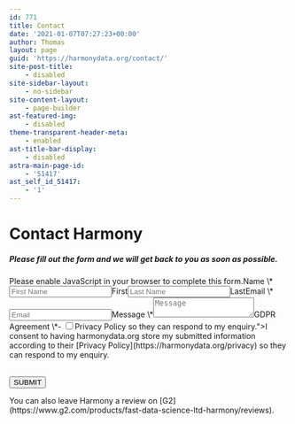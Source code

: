 ```yaml
---
id: 771
title: Contact
date: '2021-01-07T07:27:23+00:00'
author: Thomas
layout: page
guid: 'https://harmonydata.org/contact/'
site-post-title:
    - disabled
site-sidebar-layout:
    - no-sidebar
site-content-layout:
    - page-builder
ast-featured-img:
    - disabled
theme-transparent-header-meta:
    - enabled
ast-title-bar-display:
    - disabled
astra-main-page-id:
    - '51417'
ast_self_id_51417:
    - '1'
---
```


# Contact Harmony

##### Please fill out the form and we will get back to you as soon as possible.

<form action="/wp-admin/admin-ajax.php" data-formid="16" data-token="d13f11f49af00e73c2706a902ee51f46" enctype="multipart/form-data" id="wpforms-form-16" method="post"><noscript>Please enable JavaScript in your browser to complete this form.</noscript><label for="wpforms-16-field_0">Name \*</label><input id="wpforms-16-field_0" name="wpforms[fields][0][first]" placeholder="First Name" required="" type="text"></input><label for="wpforms-16-field_0">First</label><input id="wpforms-16-field_0-last" name="wpforms[fields][0][last]" placeholder="Last Name" required="" type="text"></input><label for="wpforms-16-field_0-last">Last</label><label for="wpforms-16-field_1">Email \*</label><input id="wpforms-16-field_1" name="wpforms[fields][1]" placeholder="Email" required="" type="email"></input><label for="wpforms-16-field_2">Message \*</label><textarea id="wpforms-16-field_2" name="wpforms[fields][2]" placeholder="Message" required=""></textarea><label for="wpforms-16-field_4">GDPR Agreement \*</label>- <input id="wpforms-16-field_4_1" name="wpforms[fields][4][]" required="" type="checkbox" value="I consent to having harmonydata.org store my submitted information according to their <a href="https://harmonydata.org/privacy">Privacy Policy</a> so they can respond to my enquiry."></input><label for="wpforms-16-field_4_1">I consent to having harmonydata.org store my submitted information according to their [Privacy Policy](https://harmonydata.org/privacy) so they can respond to my enquiry.</label>

<input name="wpforms[id]" type="hidden" value="16"></input> <input name="wpforms[nonce]" type="hidden" value="fa71c20a1e"></input>  
 <input name="wpforms[author]" type="hidden" value="1"></input><button aria-live="assertive" data-alt-text="Sending..." data-submit-text="SUBMIT" id="wpforms-submit-16" name="wpforms[submit]" type="submit" value="wpforms-submit">SUBMIT</button>

</form>You can also leave Harmony a review on [G2](https://www.g2.com/products/fast-data-science-ltd-harmony/reviews).
